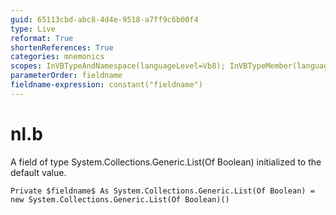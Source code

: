 ```yaml
---
guid: 65113cbd-abc8-4d4e-9518-a7ff9c6b00f4
type: Live
reformat: True
shortenReferences: True
categories: mnemonics
scopes: InVBTypeAndNamespace(languageLevel=Vb8); InVBTypeMember(languageLevel=Vb8)
parameterOrder: fieldname
fieldname-expression: constant("fieldname")
---
```


# nl.b

A field of type System.Collections.Generic.List(Of Boolean) initialized to the default value.

```
Private $fieldname$ As System.Collections.Generic.List(Of Boolean) = new System.Collections.Generic.List(Of Boolean)()
```
